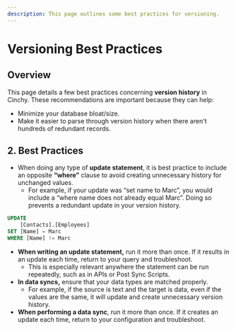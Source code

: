 ```yaml
---
description: This page outlines some best practices for versioning.
---
```


# Versioning Best Practices

## Overview

This page details a few best practices concerning **version history** in Cinchy. These recommendations are important because they can help:

* Minimize your database bloat/size.
* Make it easier to parse through version history when there aren't hundreds of redundant records.

## 2. Best Practices

* When doing any type of **update statement**, it is best practice to include an opposite **“where”** clause to avoid creating unnecessary history for unchanged values.
  * For example, if your update was “set name to Marc”, you would include a “where name does not already equal Marc”. Doing so prevents a redundant update in your version history.

```sql
UPDATE
	[Contacts].[Employees] 
SET [Name] = Marc
WHERE [Name] != Marc
```

* **When writing an update statement,** run it more than once. If it results in an update each time, return to your query and troubleshoot.
  * This is especially relevant anywhere the statement can be run repeatedly, such as in APIs or Post Sync Scripts.
* **In data syncs,** ensure that your data types are matched properly.&#x20;
  * For example, if the source is text and the target is data, even if the values are the same, it will update and create unnecessary version history.
* **When performing a data sync**, run it more than once. If it creates an update each time, return to your configuration and troubleshoot.
